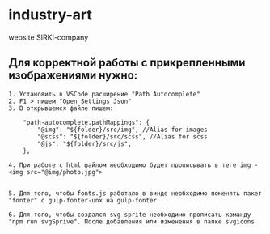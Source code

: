 # industry-art
website SIRKI-company


## Для корректной работы с прикрепленными изображениями нужно:
    1. Установить в VSCode расширение "Path Autocomplete"
    2. F1 > пишем "Open Settings Json"
    3. В открывшемся файле пишем:

        "path-autocomplete.pathMappings": {
            "@img": "${folder}/src/img", //Alias for images
            "@scss": "${folder}/src/scss", //Alias for scss
            "@js": "${folder}/src/js",
        },

    4. При работе с html файлом необходимо будет прописывать в теге img - <img src="@img/photo.jpg">


    5. Для того, чтобы fonts.js работало в винде необходимо поменять пакет "fonter" с gulp-fonter-unx на gulp-fonter

    6. Для того, чтобы создался svg sprite необходимо прописать команду "npm run svgSprive". После добавления или изменения в папке svgicons 
